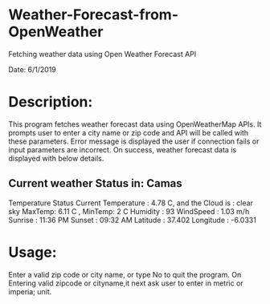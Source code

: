 # Weather-Forecast-from-OpenWeather

Fetching weather data using Open Weather Forecast API

Date: 6/1/2019

# Description:
This program fetches weather forecast data using OpenWeatherMap APIs.
It prompts user to enter a city name or zip code and API will be called with these parameters.
Error message is displayed the user if connection fails or input parameters are incorrect.
On success, weather forecast data is displayed with below details.

Current weather Status in: Camas
---------------------------------------------------------------
Temperature Status
Current Temperature : 4.78 C, and the Cloud is : clear sky
MaxTemp: 6.11 C , MinTemp: 2 C
Humidity  : 93
WindSpeed : 1.03 m/h
Sunrise   : 11:36 PM
Sunset    : 09:32 AM
Latitude  : 37.402
Longitude : -6.0331

# Usage:
Enter a valid zip code or city name, or type No to quit the program.
On Entering valid zipcode or cityname,it next ask user to enter in metric or imperia; unit.

